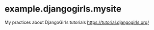 # example.djangogirls.mysite

My practices about DjangoGirls tutorials https://tutorial.djangogirls.org/
